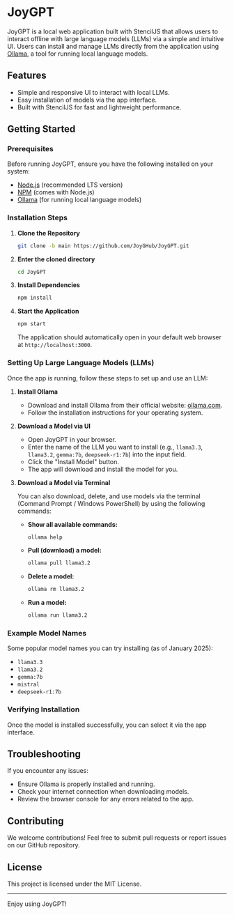 # JoyGPT

JoyGPT is a local web application built with StencilJS that allows users to interact offline with large language models (LLMs) via a simple and intuitive UI. Users can install and manage LLMs directly from the application using [Ollama](https://ollama.com/), a tool for running local language models.

## Features
- Simple and responsive UI to interact with local LLMs.
- Easy installation of models via the app interface.
- Built with StencilJS for fast and lightweight performance.

## Getting Started

### Prerequisites
Before running JoyGPT, ensure you have the following installed on your system:

- [Node.js](https://nodejs.org/) (recommended LTS version)
- [NPM](https://www.npmjs.com/) (comes with Node.js)
- [Ollama](https://ollama.com/) (for running local language models)

### Installation Steps

1. **Clone the Repository**
   ```sh
   git clone -b main https://github.com/JoyGHub/JoyGPT.git
   ```

2. **Enter the cloned directory**
   ```sh
   cd JoyGPT
   ```

3. **Install Dependencies**
   ```sh
   npm install
   ```

4. **Start the Application**
   ```sh
   npm start
   ```
   The application should automatically open in your default web browser at `http://localhost:3000`.

### Setting Up Large Language Models (LLMs)

Once the app is running, follow these steps to set up and use an LLM:

1. **Install Ollama**
   - Download and install Ollama from their official website: [ollama.com](https://ollama.com/).
   - Follow the installation instructions for your operating system.

2. **Download a Model via UI**
   - Open JoyGPT in your browser.
   - Enter the name of the LLM you want to install (e.g., `llama3.3`, `llama3.2`, `gemma:7b`, `deepseek-r1:7b`) into the input field.
   - Click the "Install Model" button.
   - The app will download and install the model for you.

3. **Download a Model via Terminal**

   You can also download, delete, and use models via the terminal (Command Prompt / Windows PowerShell) by using the following commands:

   - **Show all available commands:**
     ```sh
     ollama help
     ```
   
   - **Pull (download) a model:**
     ```sh
     ollama pull llama3.2
     ```
   
   - **Delete a model:**
     ```sh
     ollama rm llama3.2
     ```
   
   - **Run a model:**
     ```sh
     ollama run llama3.2
     ```

### Example Model Names
Some popular model names you can try installing (as of January 2025):

- `llama3.3`
- `llama3.2`
- `gemma:7b`
- `mistral`
- `deepseek-r1:7b`

### Verifying Installation
Once the model is installed successfully, you can select it via the app interface.

## Troubleshooting

If you encounter any issues:
- Ensure Ollama is properly installed and running.
- Check your internet connection when downloading models.
- Review the browser console for any errors related to the app.

## Contributing

We welcome contributions! Feel free to submit pull requests or report issues on our GitHub repository.

## License

This project is licensed under the MIT License.

---

Enjoy using JoyGPT!